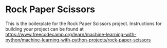 # Rock Paper Scissors

This is the boilerplate for the Rock Paper Scissors project. 
Instructions for building your project can be found at 
https://www.freecodecamp.org/learn/machine-learning-with-python/machine-learning-with-python-projects/rock-paper-scissors
